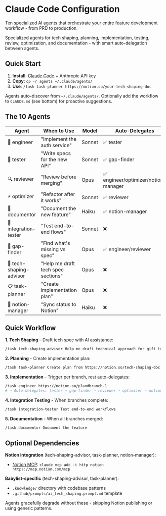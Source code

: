 # Claude Code Configuration

Ten specialized AI agents that orchestrate your entire feature development workflow - from PRD to production.

Specialized agents for tech shaping, planning, implementation, testing, review, optimization, and documentation - with smart auto-delegation between agents.

## Quick Start

1. **Install**: [Claude Code](https://docs.claude.com/en/docs/claude-code) + Anthropic API key
2. **Copy**: `cp -r agents ~/.claude/agents/`
3. **Use**: `/task task-planner https://notion.so/your-tech-shaping-doc`

Agents auto-discover from `~/.claude/agents/`. Optionally add the workflow to `CLAUDE.md` (see bottom) for proactive suggestions.

## The 10 Agents

| Agent | When to Use | Model | Auto-Delegates |
|-------|-------------|-------|----------------|
| 🔨 engineer | "Implement the auth service" | Sonnet | ✅ tester |
| 🧪 tester | "Write specs for the new API" | Sonnet | ✅ gap-finder |
| 🔍 reviewer | "Review before merging" | Opus | ✅ engineer/optimizer/notion-manager |
| ⚡ optimizer | "Refactor after it works" | Sonnet | ✅ reviewer |
| 📝 documentor | "Document the new feature" | Haiku | ✅ notion-manager |
| 🔌 integration-tester | "Test end-to-end flows" | Sonnet | ❌ |
| 🔎 gap-finder | "Find what's missing vs spec" | Opus | ✅ engineer/reviewer |
| 🎨 tech-shaping-advisor | "Help me draft tech spec sections" | Opus | ❌ |
| 📋 task-planner | "Create implementation plan" | Opus | ❌ |
| 🔄 notion-manager | "Sync status to Notion" | Haiku | ❌ |

## Quick Workflow

**1. Tech Shaping** - Draft tech spec with AI assistance:
```bash
/task tech-shaping-advisor Help me draft technical approach for gift tracking
```

**2. Planning** - Create implementation plan:
```bash
/task task-planner Create plan from https://notion.so/tech-shaping-doc
```

**3. Implementation** - Trigger per branch, rest auto-delegates:
```bash
/task engineer https://notion.so/plan#branch-1
# → Auto-delegates: tester → gap-finder → reviewer → optimizer → notion-manager
```

**4. Integration Testing** - When branches complete:
```bash
/task integration-tester Test end-to-end workflows
```

**5. Documentation** - When all branches merged:
```bash
/task documentor Document the feature
```

## Optional Dependencies

**Notion integration** (tech-shaping-advisor, task-planner, notion-manager):
- [Notion MCP](https://mcp.notion.com/): `claude mcp add -t http notion https://mcp.notion.com/mcp`

**Babylist-specific** (tech-shaping-advisor, task-planner):
- `.knowledge/` directory with codebase patterns
- `.github/prompts/ai_tech_shaping.prompt.md` template

Agents gracefully degrade without these - skipping Notion publishing or using generic patterns.
